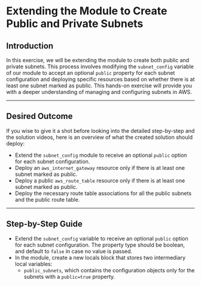 # Extending the Module to Create Public and Private Subnets

## Introduction

In this exercise, we will be extending the module to create both public and private subnets. This process involves
modifying the `subnet_config` variable of our module to accept an optional `public` property for each subnet
configuration and deploying specific resources based on whether there is at least one subnet marked as public. This
hands-on exercise will provide you with a deeper understanding of managing and configuring subnets in AWS.

--- 

## Desired Outcome

If you wise to give it a shot before looking into the detailed step-by-step and the solution videos, here is an overview
of what the created solution should deploy:

- Extend the `subnet_config` module to receive an optional `public` option for each subnet configuration.
- Deploy an `aws_internet_gateway` resource only if there is at least one subnet marked as public.
- Deploy a public `aws_route_table` resource only if there is at least one subnet marked as public.
- Deploy the necessary route table associations for all the public subnets and the public route table.

--- 

## Step-by-Step Guide

- Extend the `subnet_config` variable to receive an optional `public` option for each subnet configuration. The property
  type should be boolean, and default to `false` in case no value is passed.
- In the module, create a new locals block that stores two intermediary local variables:
    - `public_subnets`, which contains the configuration objects only for the subnets with a `public=true` property.